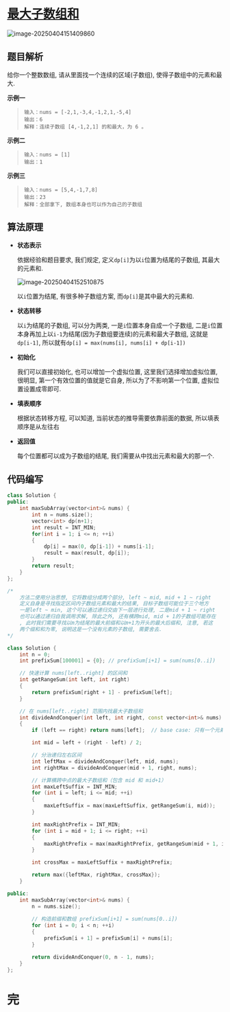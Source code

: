 # [最大子数组和](https://leetcode.cn/problems/maximum-subarray)

![image-20250404151409860](https://md-wind.oss-cn-nanjing.aliyuncs.com/md/20250404151409927.png)

## 题目解析

给你一个整数数组, 请从里面找一个连续的区域(子数组), 使得子数组中的元素和最大.

**示例一**

>```
>输入：nums = [-2,1,-3,4,-1,2,1,-5,4]
>输出：6
>解释：连续子数组 [4,-1,2,1] 的和最大，为 6 。
>```

**示例二**

>```
>输入：nums = [1]
>输出：1
>```

**示例三**

>```
>输入：nums = [5,4,-1,7,8]
>输出：23
>解释：全部拿下, 数组本身也可以作为自己的子数组
>```

## 算法原理

- **状态表示**

  依据经验和题目要求, 我们规定, 定义`dp[i]`为以`i`位置为结尾的子数组, 其最大的元素和.

  ![image-20250404152510875](https://md-wind.oss-cn-nanjing.aliyuncs.com/md/20250404152510916.png)

  以`i`位置为结尾, 有很多种子数组方案, 而`dp[i]`是其中最大的元素和.

- **状态转移**

  以`i`为结尾的子数组, 可以分为两类, 一是`i`位置本身自成一个子数组, 二是`i`位置本身再加上以`i-1`为结尾(因为子数组要连续)的元素和最大子数组, 这就是`dp[i-1]`, 所以就有`dp[i] = max(nums[i], nums[i] + dp[i-1])`

- **初始化**

  我们可以直接初始化, 也可以增加一个虚拟位置, 这里我们选择增加虚拟位置, 很明显, 第一个有效位置的值就是它自身, 所以为了不影响第一个位置, 虚拟位置设置成零即可.

- **填表顺序**

  根据状态转移方程, 可以知道, 当前状态的推导需要依靠前面的数据, 所以填表顺序是从左往右

- **返回值**

  每个位置都可以成为子数组的结尾, 我们需要从中找出元素和最大的那一个.

## 代码编写

```cpp
class Solution {
public:
    int maxSubArray(vector<int>& nums) {
        int n = nums.size();
        vector<int> dp(n+1);
        int result = INT_MIN;
        for(int i = 1; i <= n; ++i)
        {
            dp[i] = max(0, dp[i-1]) + nums[i-1];
            result = max(result, dp[i]);
        }
        return result;
    }
};

/*
    方法二使用分治思想, 它将数组分成两个部分, left ~ mid, mid + 1 ~ right
    定义自身是寻找指定区间内子数组元素和最大的结果, 目标子数组可能位于三个地方
    一是left ~ min, 这个可以通过递归交由下一层进行处理, 二是mid + 1 ~ right
    也可以通过递归自我调用求解, 除此之外, 还有横跨mid, mid + 1的子数组可能存在
    , 此时我们需要寻找以m为结尾的最大前缀和以m+1为开头的最大后缀和, 注意, 若这
    两个缀和和为零, 说明这是一个没有元素的子数组, 需要舍去.
*/

class Solution {
    int n = 0;
    int prefixSum[100001] = {0}; // prefixSum[i+1] = sum(nums[0..i])

    // 快速计算 nums[left..right] 的区间和
    int getRangeSum(int left, int right)
    {
        return prefixSum[right + 1] - prefixSum[left];
    }

    // 在 nums[left..right] 范围内找最大子数组和
    int divideAndConquer(int left, int right, const vector<int>& nums)
    {
        if (left == right) return nums[left];  // base case: 只有一个元素

        int mid = left + (right - left) / 2;

        // 分治递归左右区间
        int leftMax = divideAndConquer(left, mid, nums);
        int rightMax = divideAndConquer(mid + 1, right, nums);

        // 计算横跨中点的最大子数组和（包含 mid 和 mid+1）
        int maxLeftSuffix = INT_MIN;
        for (int i = left; i <= mid; ++i)
        {
            maxLeftSuffix = max(maxLeftSuffix, getRangeSum(i, mid));
        }

        int maxRightPrefix = INT_MIN;
        for (int i = mid + 1; i <= right; ++i)
        {
            maxRightPrefix = max(maxRightPrefix, getRangeSum(mid + 1, i));
        }

        int crossMax = maxLeftSuffix + maxRightPrefix;

        return max({leftMax, rightMax, crossMax});
    }

public:
    int maxSubArray(vector<int>& nums) {
        n = nums.size();
        
        // 构造前缀和数组 prefixSum[i+1] = sum(nums[0..i])
        for (int i = 0; i < n; ++i)
        {
            prefixSum[i + 1] = prefixSum[i] + nums[i];
        }

        return divideAndConquer(0, n - 1, nums);
    }
};

```

# 完
